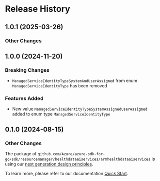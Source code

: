 # Release History

## 1.0.1 (2025-03-26)
### Other Changes


## 1.0.0 (2024-11-20)
### Breaking Changes

- `ManagedServiceIdentityTypeSystemAndUserAssigned` from enum `ManagedServiceIdentityType` has been removed

### Features Added

- New value `ManagedServiceIdentityTypeSystemAssignedUserAssigned` added to enum type `ManagedServiceIdentityType`


## 0.1.0 (2024-08-15)
### Other Changes

The package of `github.com/Azure/azure-sdk-for-go/sdk/resourcemanager/healthdataaiservices/armhealthdataaiservices` is using our [next generation design principles](https://azure.github.io/azure-sdk/general_introduction.html).

To learn more, please refer to our documentation [Quick Start](https://aka.ms/azsdk/go/mgmt).